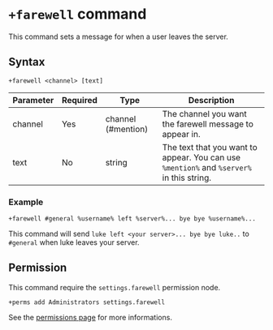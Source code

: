 # `+farewell` command
This command sets a message for when a user leaves the server.

## Syntax
```
+farewell <channel> [text]
```
Parameter | Required | Type               | Description
----------|----------|--------------------|--------------------------------------------------
channel   | Yes      | channel (#mention) | The channel you want the farewell message to appear in.
text      | No       | string             | The text that you want to appear. You can use `%mention%` and `%server%` in this string.

### Example
```
+farewell #general %username% left %server%... bye bye %username%...
```
This command will send `luke left <your server>... bye bye luke..` to `#general` when luke leaves your server.

## Permission
This command require the `settings.farewell` permission node.
```
+perms add Administrators settings.farewell
```

See the [permissions page](/permissions.md) for more informations.
